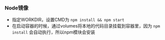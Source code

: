 ### Node镜像
* 指定WORKDIR，设置CMD为 `npm install && npm start`
* 在启动容器的时候，通过volumes将本地的代码目录挂载到容器里，因为 `npm install` 会自动执行，所以npm模块会安装

